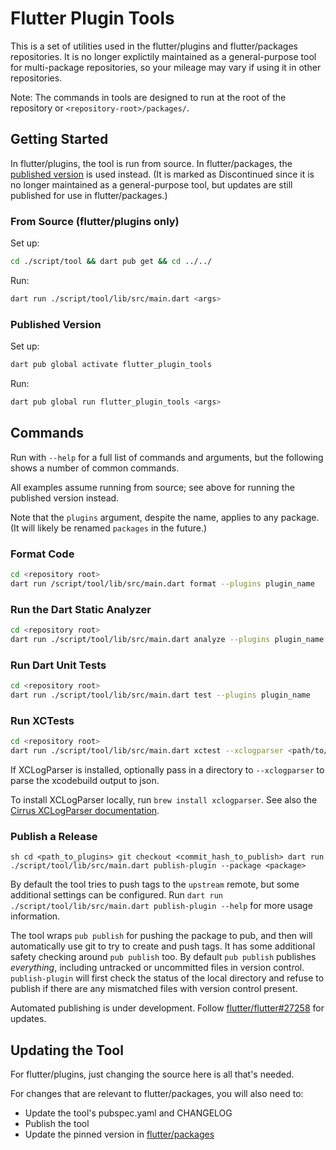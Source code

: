 # Flutter Plugin Tools

This is a set of utilities used in the flutter/plugins and flutter/packages
repositories. It is no longer explictily maintained as a general-purpose tool
for multi-package repositories, so your mileage may vary if using it in other
repositories.

Note: The commands in tools are designed to run at the root of the repository or `<repository-root>/packages/`.

## Getting Started

In flutter/plugins, the tool is run from source. In flutter/packages, the
[published version](https://pub.dev/packages/flutter_plugin_tools) is used
instead. (It is marked as Discontinued since it is no longer maintained as
a general-purpose tool, but updates are still published for use in
flutter/packages.)

### From Source (flutter/plugins only)

Set up:

```sh
cd ./script/tool && dart pub get && cd ../../
```

Run:

```sh
dart run ./script/tool/lib/src/main.dart <args>
```

### Published Version

Set up:

```sh
dart pub global activate flutter_plugin_tools
```

Run:

```sh
dart pub global run flutter_plugin_tools <args>
```

## Commands

Run with `--help` for a full list of commands and arguments, but the
following shows a number of common commands.

All examples assume running from source; see above for running the
published version instead.

Note that the `plugins` argument, despite the name, applies to any package.
(It will likely be renamed `packages` in the future.)

### Format Code

```sh
cd <repository root>
dart run /script/tool/lib/src/main.dart format --plugins plugin_name
```

### Run the Dart Static Analyzer

```sh
cd <repository root>
dart run ./script/tool/lib/src/main.dart analyze --plugins plugin_name
```

### Run Dart Unit Tests

```sh
cd <repository root>
dart run ./script/tool/lib/src/main.dart test --plugins plugin_name
```

### Run XCTests

```sh
cd <repository root>
dart run ./script/tool/lib/src/main.dart xctest --xclogparser <path/to/directory> --skip <plugins_to_skip>
```

If XCLogParser is installed, optionally pass in a directory to `--xclogparser`
to parse the xcodebuild output to json.

To install XCLogParser locally, run `brew install xclogparser`.
See also the [Cirrus XCLogParser documentation](https://cirrus-ci.org/examples/#xclogparser). 

### Publish a Release

``sh
cd <path_to_plugins>
git checkout <commit_hash_to_publish>
dart run ./script/tool/lib/src/main.dart publish-plugin --package <package>
``

By default the tool tries to push tags to the `upstream` remote, but some
additional settings can be configured. Run `dart run ./script/tool/lib/src/main.dart publish-plugin --help` for more usage information.

The tool wraps `pub publish` for pushing the package to pub, and then will
automatically use git to try to create and push tags. It has some additional
safety checking around `pub publish` too. By default `pub publish` publishes
_everything_, including untracked or uncommitted files in version control.
`publish-plugin` will first check the status of the local
directory and refuse to publish if there are any mismatched files with version
control present.

Automated publishing is under development. Follow
[flutter/flutter#27258](https://github.com/flutter/flutter/issues/27258)
for updates.

## Updating the Tool

For flutter/plugins, just changing the source here is all that's needed.

For changes that are relevant to flutter/packages, you will also need to:
- Update the tool's pubspec.yaml and CHANGELOG
- Publish the tool
- Update the pinned version in
  [flutter/packages](https://github.com/flutter/packages/blob/master/.cirrus.yml)
